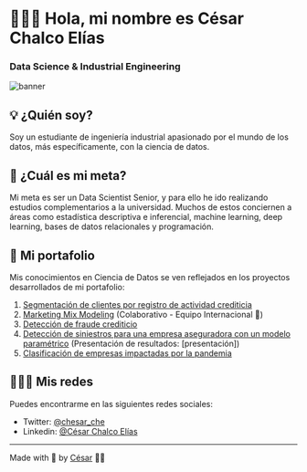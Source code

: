 # 👨🏻‍🔬 Hola, mi nombre es César Chalco Elías
### Data Science & Industrial Engineering

![banner](https://www.linkpicture.com/q/Black-Technology-LinkedIn-Banner.png)

## 💡 ¿Quién soy?
Soy un estudiante de ingeniería industrial apasionado por el mundo de los datos, más específicamente, con la ciencia de datos.

## 🎯 ¿Cuál es mi meta?
Mi meta es ser un Data Scientist Senior, y para ello he ido realizando estudios complementarios a la universidad. Muchos de estos conciernen a áreas como estadística descriptiva e inferencial, machine learning, deep learning, bases de datos relacionales y programación.

## 💼 Mi portafolio
Mis conocimientos en Ciencia de Datos se ven reflejados en los proyectos desarrollados de mi portafolio:

1. [Segmentación de clientes por registro de actividad crediticia](https://github.com/Chesar832/Credit-Cards-Clustering)
2. [Marketing Mix Modeling](https://github.com/Chesar832/Marketing-Mix-Modeling) (Colaborativo - Equipo Internacional 🤝) 
3. [Detección de fraude crediticio](https://github.com/Chesar832/Fraud_Detection_in_Python)
4. [Detección de siniestros para una empresa aseguradora con un modelo paramétrico](https://github.com/Chesar832/Deteccion-de-siniestros-con-modelo-parametrico) (Presentación de resultados: [presentación])
5. [Clasificación de empresas impactadas por la pandemia](https://github.com/Chesar832/Deteccion-de-empresas-impactadas-por-la-pandemia)


## 🙋🏻‍♂️ Mis redes
Puedes encontrarme en las siguientes redes sociales:

- Twitter: [@chesar_che](https://twitter.com/chesar_che)
- Linkedin: [@César Chalco Elías](https://www.linkedin.com/in/c%C3%A9sar-chalco-el%C3%ADas-759aa6199/)

--------------------------------------------------------------------

Made with 💙 by [César](https://github.com/Chesar832) 👨‍💻
